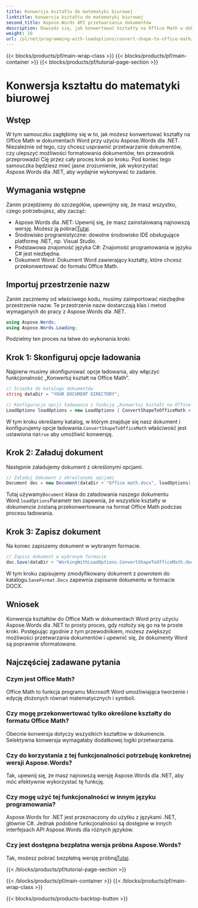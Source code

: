 ```yaml
---
title: Konwersja kształtu do matematyki biurowej
linktitle: Konwersja kształtu do matematyki biurowej
second_title: Aspose.Words API przetwarzania dokumentów
description: Dowiedz się, jak konwertować kształty na Office Math w dokumentach Word za pomocą Aspose.Words dla .NET z naszym przewodnikiem. Ulepsz formatowanie dokumentu bez wysiłku.
weight: 10
url: /pl/net/programming-with-loadoptions/convert-shape-to-office-math/
---
```


{{< blocks/products/pf/main-wrap-class >}}
{{< blocks/products/pf/main-container >}}
{{< blocks/products/pf/tutorial-page-section >}}

# Konwersja kształtu do matematyki biurowej

## Wstęp

W tym samouczku zagłębimy się w to, jak możesz konwertować kształty na Office Math w dokumentach Word przy użyciu Aspose.Words dla .NET. Niezależnie od tego, czy chcesz usprawnić przetwarzanie dokumentów, czy ulepszyć możliwości formatowania dokumentów, ten przewodnik przeprowadzi Cię przez cały proces krok po kroku. Pod koniec tego samouczka będziesz mieć jasne zrozumienie, jak wykorzystać Aspose.Words dla .NET, aby wydajnie wykonywać to zadanie.

## Wymagania wstępne

Zanim przejdziemy do szczegółów, upewnijmy się, że masz wszystko, czego potrzebujesz, aby zacząć:

- Aspose.Words dla .NET: Upewnij się, że masz zainstalowaną najnowszą wersję. Możesz ją pobrać[Tutaj](https://releases.aspose.com/words/net/).
- Środowisko programistyczne: dowolne środowisko IDE obsługujące platformę .NET, np. Visual Studio.
- Podstawowa znajomość języka C#: Znajomość programowania w języku C# jest niezbędna.
- Dokument Word: Dokument Word zawierający kształty, które chcesz przekonwertować do formatu Office Math.

## Importuj przestrzenie nazw

Zanim zaczniemy od właściwego kodu, musimy zaimportować niezbędne przestrzenie nazw. Te przestrzenie nazw dostarczają klas i metod wymaganych do pracy z Aspose.Words dla .NET.

```csharp
using Aspose.Words;
using Aspose.Words.Loading;
```

Podzielmy ten proces na łatwe do wykonania kroki:

## Krok 1: Skonfiguruj opcje ładowania

Najpierw musimy skonfigurować opcje ładowania, aby włączyć funkcjonalność „Konwertuj kształt na Office Math”.

```csharp
// Ścieżka do katalogu dokumentów
string dataDir = "YOUR DOCUMENT DIRECTORY";

// Konfiguracja opcji ładowania z funkcją „Konwertuj kształt na Office Math”
LoadOptions loadOptions = new LoadOptions { ConvertShapeToOfficeMath = true };
```

 W tym kroku określamy katalog, w którym znajduje się nasz dokument i konfigurujemy opcje ładowania.`ConvertShapeToOfficeMath` właściwość jest ustawiona na`true` aby umożliwić konwersję.

## Krok 2: Załaduj dokument

Następnie załadujemy dokument z określonymi opcjami.

```csharp
// Załaduj dokument z określonymi opcjami
Document doc = new Document(dataDir + "Office math.docx", loadOptions);
```

 Tutaj używamy`Document` klasa do załadowania naszego dokumentu Word.`loadOptions`Parametr ten zapewnia, że wszystkie kształty w dokumencie zostaną przekonwertowane na format Office Math podczas procesu ładowania.

## Krok 3: Zapisz dokument

Na koniec zapiszemy dokument w wybranym formacie.

```csharp
// Zapisz dokument w wybranym formacie
doc.Save(dataDir + "WorkingWithLoadOptions.ConvertShapeToOfficeMath.docx", SaveFormat.Docx);
```

 W tym kroku zapisujemy zmodyfikowany dokument z powrotem do katalogu.`SaveFormat.Docx` zapewnia zapisanie dokumentu w formacie DOCX.

## Wniosek

Konwersja kształtów do Office Math w dokumentach Word przy użyciu Aspose.Words dla .NET to prosty proces, gdy rozłoży się go na te proste kroki. Postępując zgodnie z tym przewodnikiem, możesz zwiększyć możliwości przetwarzania dokumentów i upewnić się, że dokumenty Word są poprawnie sformatowane.

## Najczęściej zadawane pytania

### Czym jest Office Math?  
Office Math to funkcja programu Microsoft Word umożliwiająca tworzenie i edycję złożonych równań matematycznych i symboli.

### Czy mogę przekonwertować tylko określone kształty do formatu Office Math?  
Obecnie konwersja dotyczy wszystkich kształtów w dokumencie. Selektywna konwersja wymagałaby dodatkowej logiki przetwarzania.

### Czy do korzystania z tej funkcjonalności potrzebuję konkretnej wersji Aspose.Words?  
Tak, upewnij się, że masz najnowszą wersję Aspose.Words dla .NET, aby móc efektywnie wykorzystać tę funkcję.

### Czy mogę użyć tej funkcjonalności w innym języku programowania?  
Aspose.Words for .NET jest przeznaczony do użytku z językami .NET, głównie C#. Jednak podobne funkcjonalności są dostępne w innych interfejsach API Aspose.Words dla różnych języków.

### Czy jest dostępna bezpłatna wersja próbna Aspose.Words?  
 Tak, możesz pobrać bezpłatną wersję próbną[Tutaj](https://releases.aspose.com/).

{{< /blocks/products/pf/tutorial-page-section >}}

{{< /blocks/products/pf/main-container >}}
{{< /blocks/products/pf/main-wrap-class >}}

{{< blocks/products/products-backtop-button >}}

